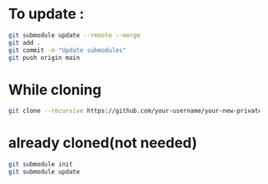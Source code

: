 # To update :
```bash
git submodule update --remote --merge
git add .
git commit -m "Update submodules"
git push origin main
```
# While cloning
```bash 
git clone --recursive https://github.com/your-username/your-new-private-repo.git
```
# already cloned(not needed)
```bash
git submodule init
git submodule update
```
